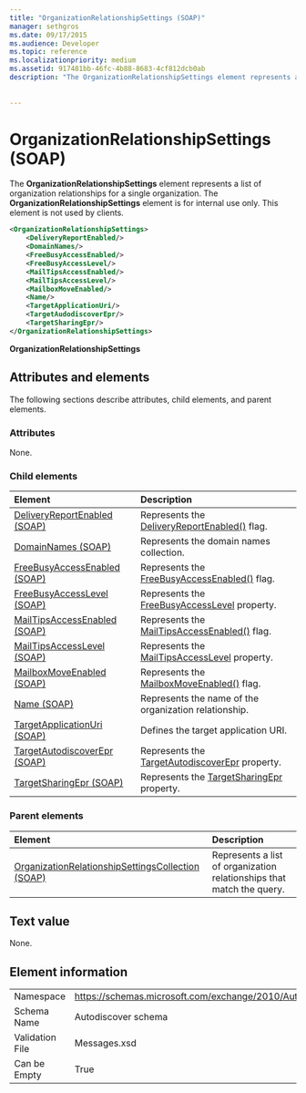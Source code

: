 ```yaml
---
title: "OrganizationRelationshipSettings (SOAP)"
manager: sethgros
ms.date: 09/17/2015
ms.audience: Developer
ms.topic: reference
ms.localizationpriority: medium
ms.assetid: 917481bb-46fc-4b88-8683-4cf812dcb0ab
description: "The OrganizationRelationshipSettings element represents a list of organization relationships for a single organization. The OrganizationRelationshipSettings element is for internal use only. This element is not used by clients."
 
 
---
```


# OrganizationRelationshipSettings (SOAP)

The **OrganizationRelationshipSettings** element represents a list of organization relationships for a single organization. The **OrganizationRelationshipSettings** element is for internal use only. This element is not used by clients. 
  
```XML
<OrganizationRelationshipSettings>
    <DeliveryReportEnabled/>
    <DomainNames/>
    <FreeBusyAccessEnabled/>
    <FreeBusyAccessLevel/>
    <MailTipsAccessEnabled/>
    <MailTipsAccessLevel/>
    <MailboxMoveEnabled/>
    <Name/>
    <TargetApplicationUri/>
    <TargetAudodiscoverEpr/>
    <TargetSharingEpr/>
</OrganizationRelationshipSettings>
```

 **OrganizationRelationshipSettings**
## Attributes and elements

The following sections describe attributes, child elements, and parent elements.
  
### Attributes

None.
  
### Child elements

|**Element**|**Description**|
|:-----|:-----|
|[DeliveryReportEnabled (SOAP)](deliveryreportenabled-soap.md) <br/> |Represents the [DeliveryReportEnabled()](https://msdn.microsoft.com/library/Microsoft.Exchange.SoapWebClient.AutoDiscover.OrganizationRelationshipSettings.DeliveryReportEnabled.aspx) flag.  <br/> |
|[DomainNames (SOAP)](domainnames-soap.md) <br/> |Represents the domain names collection.  <br/> |
|[FreeBusyAccessEnabled (SOAP)](freebusyaccessenabled-soap.md) <br/> |Represents the [FreeBusyAccessEnabled()](https://msdn.microsoft.com/library/Microsoft.Exchange.SoapWebClient.AutoDiscover.OrganizationRelationshipSettings.FreeBusyAccessEnabled.aspx) flag.  <br/> |
|[FreeBusyAccessLevel (SOAP)](freebusyaccesslevel-soap.md) <br/> |Represents the [FreeBusyAccessLevel](https://msdn.microsoft.com/library/Microsoft.Exchange.Data.Directory.SystemConfiguration.OrganizationRelationship.FreeBusyAccessLevel.aspx) property.  <br/> |
|[MailTipsAccessEnabled (SOAP)](mailtipsaccessenabled-soap.md) <br/> |Represents the [MailTipsAccessEnabled()](https://msdn.microsoft.com/library/Microsoft.Exchange.SoapWebClient.AutoDiscover.OrganizationRelationshipSettings.MailTipsAccessEnabled.aspx) flag.  <br/> |
|[MailTipsAccessLevel (SOAP)](mailtipsaccesslevel-soap.md) <br/> |Represents the [MailTipsAccessLevel](https://msdn.microsoft.com/library/Microsoft.Exchange.Data.Directory.SystemConfiguration.OrganizationRelationship.MailTipsAccessLevel.aspx) property.  <br/> |
|[MailboxMoveEnabled (SOAP)](mailboxmoveenabled-soap.md) <br/> |Represents the [MailboxMoveEnabled()](https://msdn.microsoft.com/library/Microsoft.Exchange.SoapWebClient.AutoDiscover.OrganizationRelationshipSettings.MailboxMoveEnabled.aspx) flag.  <br/> |
|[Name (SOAP)](name-soap.md) <br/> |Represents the name of the organization relationship.  <br/> |
|[TargetApplicationUri (SOAP)](targetapplicationuri-soap.md) <br/> |Defines the target application URI.  <br/> |
|[TargetAutodiscoverEpr (SOAP)](targetautodiscoverepr-soap.md) <br/> |Represents the [TargetAutodiscoverEpr](https://msdn.microsoft.com/library/Microsoft.Exchange.Data.Directory.SystemConfiguration.OrganizationRelationship.TargetAutodiscoverEpr.aspx) property.  <br/> |
|[TargetSharingEpr (SOAP)](targetsharingepr-soap.md) <br/> |Represents the [TargetSharingEpr](https://msdn.microsoft.com/library/Microsoft.Exchange.Data.Directory.SystemConfiguration.OrganizationRelationship.TargetSharingEpr.aspx) property.  <br/> |
   
### Parent elements

|**Element**|**Description**|
|:-----|:-----|
|[OrganizationRelationshipSettingsCollection (SOAP)](organizationrelationshipsettingscollection-soap.md) <br/> |Represents a list of organization relationships that match the query.  <br/> |
   
## Text value

None.
  
## Element information

|||
|:-----|:-----|
|Namespace  <br/> |https://schemas.microsoft.com/exchange/2010/Autodiscover  <br/> |
|Schema Name  <br/> |Autodiscover schema  <br/> |
|Validation File  <br/> |Messages.xsd  <br/> |
|Can be Empty  <br/> |True  <br/> |
   

